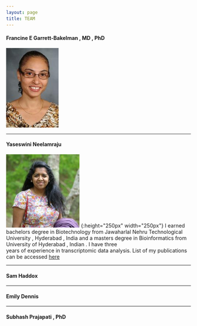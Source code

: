 ```yaml
---
layout: page
title: TEAM
---
```


#### Francine E Garrett-Bakelman , MD , PhD
![Fran](_images/FGB.png)

***

#### Yaseswini Neelamraju

![Yaseswini](_images/YN.jpg)
{:height="250px" width="250px"}
I earned bachelors degree in Biotechnology from Jawaharlal Nehru Technological<br /> University , Hyderabad , India and a masters degree in Bioinformatics from University of Hyderabad , Indian . I have three<br />years of experience in transcriptomic data analysis.
List of my publications can be accessed [here]({{"https://www.ncbi.nlm.nih.gov/pubmed/?term=neelamraju%2C+yaseswini"}})
<!-- blank line -->

***

#### Sam Haddox

***

#### Emily Dennis

***

#### Subhash Prajapati , PhD


